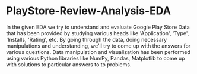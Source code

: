 # PlayStore-Review-Analysis-EDA
In the given EDA we try to understand and evaluate Google Play Store Data that has been provided by studying various heads like 'Application', 'Type', 'Installs, 'Rating', etc. By going through the data, doing necessary manipulations and understanding, we'll try to come up with the answers for various questions.
Data manipulation and visualization has been performed using various Python libraries like NumPy, Pandas, Matplotlib to come up with solutions to particular answers to to problems.
